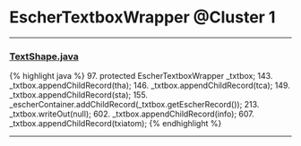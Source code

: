 # EscherTextboxWrapper @Cluster 1

***

### [TextShape.java](https://searchcode.com/codesearch/view/97394395/)
{% highlight java %}
97. protected EscherTextboxWrapper _txtbox;
143.         _txtbox.appendChildRecord(tha);
146.         _txtbox.appendChildRecord(tca);
149.         _txtbox.appendChildRecord(sta);
155.         _escherContainer.addChildRecord(_txtbox.getEscherRecord());
213.             _txtbox.writeOut(null);
602.     _txtbox.appendChildRecord(info);
607.     _txtbox.appendChildRecord(txiatom);
{% endhighlight %}

***

